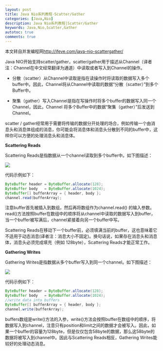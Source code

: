 ```yaml
---
layout: post
title: Java Nio系列教程-Scatter/Gather
categories: [Java,Nio]
description: Java Nio系列教程|Scatter/Gather
keywords: Java,Nio,Scatter,Gather
autotoc: true
comments: true
---
```


本文转自并发编程网<http://ifeve.com/java-nio-scattergather/>

Java NIO开始支持scatter/gather，scatter/gather用于描述从Channel（译者注：Channel在中文经常翻译为通道）中读取或者写入到Channel的操作。

- 分散（scatter）从Channel中读取是指在读操作时将读取的数据写入多个buffer中。因此，Channel将从Channel中读取的数据“分散（scatter）”到多个Buffer中。

- 聚集（gather）写入Channel是指在写操作时将多个buffer的数据写入同一个Channel，因此，Channel 将多个Buffer中的数据“聚集（gather）”后发送到Channel。

scatter / gather经常用于需要将传输的数据分开处理的场合，例如传输一个由消息头和消息体组成的消息，你可能会将消息体和消息头分散到不同的buffer中，这样你可以方便的处理消息头和消息体。

**Scattering Reads**

Scattering Reads是指数据从一个channel读取到多个buffer中。如下图描述：

![](http://7xptxy.com1.z0.glb.clouddn.com/Java%20Nio-2.png)

代码示例如下：

```java
ByteBuffer header = ByteBuffer.allocate(128);
ByteBuffer body   = ByteBuffer.allocate(1024);
ByteBuffer[] bufferArray = { header, body };
channel.read(bufferArray);
```

注意buffer首先被插入到数组，然后再将数组作为channel.read() 的输入参数。read()方法按照buffer在数组中的顺序将从channel中读取的数据写入到buffer，当一个buffer被写满后，channel紧接着向另一个buffer中写。

Scattering Reads在移动下一个buffer前，必须填满当前的buffer，这也意味着它不适用于动态消息(译者注：消息大小不固定)。换句话说，如果存在消息头和消息体，消息头必须完成填充（例如 128byte），Scattering Reads才能正常工作。

**Gathering Writes**

Gathering Writes是指数据从多个buffer写入到同一个channel。如下图描述：

![](http://7xptxy.com1.z0.glb.clouddn.com/Java%20Nio-3.png)

代码示例如下：

```java
ByteBuffer header = ByteBuffer.allocate(128);
ByteBuffer body   = ByteBuffer.allocate(1024);
//write data into buffers
ByteBuffer[] bufferArray = { header, body };
channel.write(bufferArray);
```

buffers数组是write()方法的入参，write()方法会按照buffer在数组中的顺序，将数据写入到channel，注意只有position和limit之间的数据才会被写入。因此，如果一个buffer的容量为128byte，但是仅仅包含58byte的数据，那么这58byte的数据将被写入到channel中。因此与Scattering Reads相反，Gathering Writes能较好的处理动态消息。
